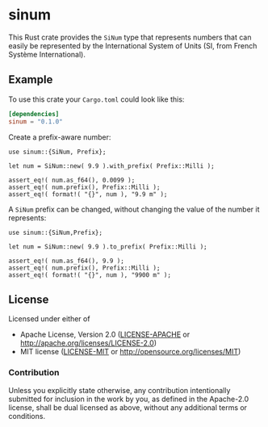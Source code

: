# sinum

This Rust crate provides the `SiNum` type that represents numbers that can easily be represented by the International System of Units (SI, from French Système International).


## Example

To use this crate your `Cargo.toml` could look like this:

```toml
[dependencies]
sinum = "0.1.0"
```

Create a prefix-aware number:

```rust,no_run
use sinum::{SiNum, Prefix};

let num = SiNum::new( 9.9 ).with_prefix( Prefix::Milli );

assert_eq!( num.as_f64(), 0.0099 );
assert_eq!( num.prefix(), Prefix::Milli );
assert_eq!( format!( "{}", num ), "9.9 m" );
```

A `SiNum` prefix can be changed, without changing the value of the number it represents:
```
use sinum::{SiNum,Prefix};

let num = SiNum::new( 9.9 ).to_prefix( Prefix::Milli );

assert_eq!( num.as_f64(), 9.9 );
assert_eq!( num.prefix(), Prefix::Milli );
assert_eq!( format!( "{}", num ), "9900 m" );
```


## License

Licensed under either of

- Apache License, Version 2.0 ([LICENSE-APACHE](LICENSE-APACHE) or http://apache.org/licenses/LICENSE-2.0)
- MIT license ([LICENSE-MIT](LICENSE-MIT) or http://opensource.org/licenses/MIT)


### Contribution

Unless you explicitly state otherwise, any contribution intentionally submitted for inclusion in the work by you, as defined in the Apache-2.0 license, shall be dual licensed as above, without any additional terms or conditions.
